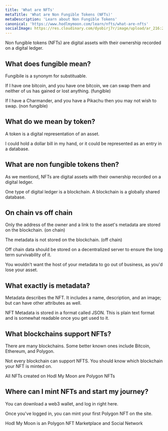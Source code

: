 ```yaml
---
title: 'What are NFTs'
metaTitle: 'What are Non Fungible Tokens (NFTs)'
metaDescription: 'Learn about Non Fungible Tokens'
canonical: 'https://www.hodlmymoon.com/learn/nfts/what-are-nfts'
socialImage: https://res.cloudinary.com/dyobirj7r/image/upload/ar_216:253,c_fill,w_1080/prod/nfts/bafkreihuew5ij6lvc2k7vjqr65hit7fljl7fsxlikrkndcdyp47xbi6pvy
---
```

Non fungible tokens (NFTs) are digital assets with their ownership recorded on a digital ledger.

## What does fungible mean?
Fungibile is a synonym for substituable.

If I have one bitcoin, and you have one bitcoin, we can swap them and neither of us has gained or lost anything. (fungible)

If I have a Charmander, and you have a Pikachu then you may not wish to swap. (non fungible)

## What do we mean by token?
A token is a digital representation of an asset.

I could hold a dollar bill in my hand, or it could be represented as an entry in a database.

## What are non fungible tokens then?
As we mentiond, NFTs are digital assets with their ownership recorded on a digital ledger.

One type of digital ledger is a blockchain. A blockchain is a globally shared database.

## On chain vs off chain
Only the address of the owner and a link to the asset's metadata are stored on the blockchain. (on chain)

The metadata is not stored on the blockchain. (off chain)

Off chain data should be stored on a decentralized server to ensure the long term survivability of it.

You wouldn't want the host of your metadata to go out of business, as you'd lose your asset.

## What exactly is metadata?
Metadata describes the NFT. It includes a name, description, and an image; but can have other attributes as well.

NFT Metadata is stored in a format called JSON. This is plain text format and is somewhat readable once you get used to it.

## What blockchains support NFTs?
There are many blockchains. Some better known ones include Bitcoin, Ethereum, and Polygon.

Not every blockchain can support NFTS. You should know which blockchain your NFT is minted on.

All NFTs created on Hodl My Moon are Polygon NFTs

## Where can I mint NFTs and start my journey?
You can download a web3 wallet, and log in right here.

Once you've logged in, you can mint your first Polygon NFT on the site.

Hodl My Moon is an Polygon NFT Marketplace and Social Network